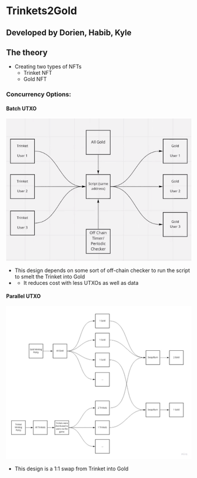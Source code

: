 # Trinkets2Gold

## Developed by Dorien, Habib, Kyle

## The theory
* Creating two types of NFTs 
  * Trinket NFT
  * Gold NFT




### Concurrency Options:
#### Batch UTXO
![Alt text](/Batch.png)

* This design depends on some sort of off-chain checker to run the script to smelt the Trinket into Gold
* * It reduces cost with less UTXOs as well as data

#### Parallel UTXO
![Alt text](/parallel-utxos.jpg)
* This design is a 1:1 swap from Trinket into Gold 

